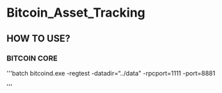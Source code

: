 # Bitcoin_Asset_Tracking

## HOW TO USE?

### BITCOIN CORE

'''batch
bitcoind.exe -regtest -datadir=“../data" -rpcport=1111 -port=8881

'''